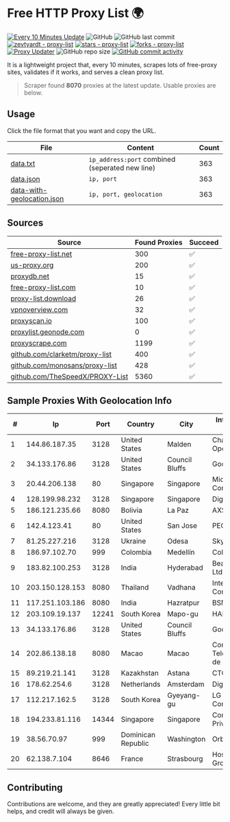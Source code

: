 
# Free HTTP Proxy List 🌍

[![Every 10 Minutes Update](https://github.com/mertguvencli/http-proxy-list/actions/workflows/main.yml/badge.svg?branch=main)](https://github.com/mertguvencli/http-proxy-list/actions/workflows/main.yml)
![GitHub](https://img.shields.io/github/license/mertguvencli/http-proxy-list)
![GitHub last commit](https://img.shields.io/github/last-commit/mertguvencli/http-proxy-list)
[![zevtyardt - proxy-list](https://img.shields.io/static/v1?label=zevtyardt&message=proxy-list&color=blue&logo=github)](https://github.com/zevtyardt/proxy-list "Go to GitHub repo")
[![stars - proxy-list](https://img.shields.io/github/stars/zevtyardt/proxy-list?style=social)](https://github.com/zevtyardt/proxy-list)
[![forks - proxy-list](https://img.shields.io/github/forks/zevtyardt/proxy-list?style=social)](https://github.com/zevtyardt/proxy-list)
[![Proxy Updater](https://github.com/zevtyardt/proxy-list/workflows/Proxy%20Updater/badge.svg)](https://github.com/zevtyardt/proxy-list/actions?query=workflow:"Proxy+Updater")
![GitHub repo size](https://img.shields.io/github/repo-size/zevtyardt/proxy-list)
[![GitHub commit activity](https://img.shields.io/github/commit-activity/m/zevtyardt/proxy-list?logo=commits)](https://github.com/zevtyardt/proxy-list/commits/main)

It is a lightweight project that, every 10 minutes, scrapes lots of free-proxy sites, validates if it works, and serves a clean proxy list.

> Scraper found **8070** proxies at the latest update. Usable proxies are below.

## Usage

Click the file format that you want and copy the URL.

|File|Content|Count|
|----|-------|-----|
|[data.txt](https://raw.githubusercontent.com/mertguvencli/http-proxy-list/main/proxy-list/data.txt)|`ip_address:port` combined (seperated new line)|363|
|[data.json](https://raw.githubusercontent.com/mertguvencli/http-proxy-list/main/proxy-list/data.json)|`ip, port`|363|
|[data-with-geolocation.json](https://raw.githubusercontent.com/mertguvencli/http-proxy-list/main/proxy-list/data-with-geolocation.json)|`ip, port, geolocation`|363|

## Sources

|Source|Found Proxies|Succeed|
|------|-------------|-------|
|[free-proxy-list.net](https://free-proxy-list.net)|300|✅|
|[us-proxy.org](https://www.us-proxy.org)|200|✅|
|[proxydb.net](http://proxydb.net)|15|✅|
|[free-proxy-list.com](https://free-proxy-list.com/?page=&port=&type%5B%5D=http&type%5B%5D=https&up_time=0&search=Search)|10|✅|
|[proxy-list.download](https://www.proxy-list.download/HTTP)|26|✅|
|[vpnoverview.com](https://vpnoverview.com/privacy/anonymous-browsing/free-proxy-servers)|32|✅|
|[proxyscan.io](https://www.proxyscan.io)|100|✅|
|[proxylist.geonode.com](https://proxylist.geonode.com/api/proxy-list?limit=300&page=1&sort_by=lastChecked&sort_type=desc&protocols=http,https)|0|✅|
|[proxyscrape.com](https://api.proxyscrape.com/v2/?request=displayproxies&protocol=http&timeout=10000&country=all&ssl=all&anonymity=all)|1199|✅|
|[github.com/clarketm/proxy-list](https://raw.githubusercontent.com/clarketm/proxy-list/master/proxy-list-raw.txt)|400|✅|
|[github.com/monosans/proxy-list](https://raw.githubusercontent.com/monosans/proxy-list/main/proxies/http.txt)|428|✅|
|[github.com/TheSpeedX/PROXY-List](https://raw.githubusercontent.com/TheSpeedX/PROXY-List/master/http.txt)|5360|✅|


## Sample Proxies With Geolocation Info

|#|Ip|Port|Country|City|Internet Service Provider|
|-|--|----|-------|----|-------------------------|
|1|144.86.187.35|3128|United States|Malden|Charles River Operation|
|2|34.133.176.86|3128|United States|Council Bluffs|Google LLC|
|3|20.44.206.138|80|Singapore|Singapore|Microsoft Corporation|
|4|128.199.98.232|3128|Singapore|Singapore|DigitalOcean, LLC|
|5|186.121.235.66|8080|Bolivia|La Paz|AXS Bolivia S. A.|
|6|142.4.123.41|80|United States|San Jose|PEG TECH INC|
|7|81.25.227.216|3128|Ukraine|Odesa|Skyline ISP|
|8|186.97.102.70|999|Colombia|Medellín|Colombia Móvil|
|9|183.82.100.253|3128|India|Hyderabad|Beam Telecom Pvt Ltd|
|10|203.150.128.153|8080|Thailand|Vadhana|Internet Thailand Company Ltd|
|11|117.251.103.186|8080|India|Hazratpur|BSNL Internet|
|12|203.109.19.137|12241|South Korea|Mapo-gu|HAIonNet|
|13|34.133.176.86|3128|United States|Council Bluffs|Google LLC|
|14|202.86.138.18|8080|Macao|Macao|Companhia de Telecomunicacoes de Macau|
|15|89.219.21.141|3128|Kazakhstan|Astana|CTC ASTANA LTD|
|16|178.62.254.6|3128|Netherlands|Amsterdam|DigitalOcean, LLC|
|17|112.217.162.5|3128|South Korea|Gyeyang-gu|LG DACOM Corporation|
|18|194.233.81.116|14344|Singapore|Singapore|Contabo Asia Private Limited|
|19|38.56.70.97|999|Dominican Republic|Washington|Orbitek SRL|
|20|62.138.7.104|8646|France|Strasbourg|Host Europe Group|



## Contributing

Contributions are welcome, and they are greatly appreciated! Every
little bit helps, and credit will always be given.

